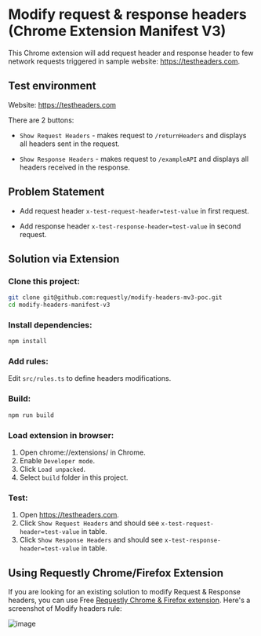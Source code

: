 # Modify request & response headers (Chrome Extension Manifest V3)

This Chrome extension will add request header and response header to few network requests triggered in sample website: https://testheaders.com.

## Test environment
Website: https://testheaders.com

There are 2 buttons:

* `Show Request Headers` - makes request to `/returnHeaders` and displays all headers sent in the request.

* `Show Response Headers` - makes request to `/exampleAPI` and displays all headers received in the response.

## Problem Statement

* Add request header `x-test-request-header=test-value` in first request.

* Add response header `x-test-response-header=test-value` in second request.

## Solution via Extension

### Clone this project:

```sh
git clone git@github.com:requestly/modify-headers-mv3-poc.git
cd modify-headers-manifest-v3
```

### Install dependencies:

```sh
npm install
```

### Add rules:
Edit `src/rules.ts` to define headers modifications.

### Build:

```sh
npm run build
```

### Load extension in browser:

1. Open chrome://extensions/ in Chrome.
2. Enable `Developer mode`.
3. Click `Load unpacked`.
4. Select `build` folder in this project.

### Test:

1. Open https://testheaders.com.
2. Click `Show Request Headers` and should see `x-test-request-header=test-value` in table.
3. Click `Show Response Headers` and should see `x-test-response-header=test-value` in table.

## Using Requestly Chrome/Firefox Extension

If you are looking for an existing solution to modify Request & Response headers, you can use Free [Requestly Chrome & Firefox extension](https://requestly.io). Here's a screenshot of Modify headers rule:

![image](https://user-images.githubusercontent.com/3108399/194862734-2b34b682-fc69-4090-9cdd-39e061c65eed.png)
